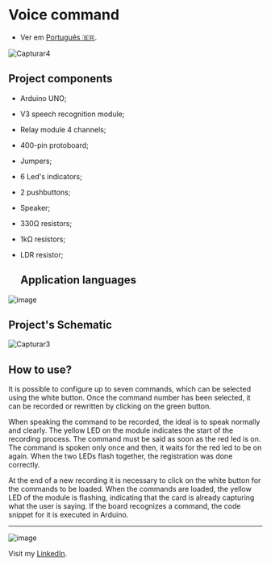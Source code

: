  # **Voice command**

- Ver em [Português 🇧🇷](./README.md).

![Capturar4](https://user-images.githubusercontent.com/79997705/115067227-fd944d00-9ec6-11eb-877f-e2678627c54f.PNG)

## Project components

- Arduino UNO;
- V3 speech recognition module;
- Relay module 4 channels;
- 400-pin protoboard;
- Jumpers;
- 6 Led's indicators;
- 2 pushbuttons;
- Speaker;
- 330Ω resistors;
- 1kΩ resistors;
- LDR resistor;

  ## Application languages
  
![image](https://img.shields.io/badge/C%2B%2B-00599C?style=for-the-badge&logo=c%2B%2B&logoColor=white)

## Project's Schematic
![Capturar3](https://user-images.githubusercontent.com/79997705/115067241-008f3d80-9ec7-11eb-8692-587b194c557e.PNG)

## How to use?

It is possible to configure up to seven commands, which can be selected using the white button. Once the command number has been selected, it can be recorded or rewritten by clicking on the green button.

When speaking the command to be recorded, the ideal is to speak normally and clearly. The yellow LED on the module indicates the start of the recording process. The command must be said as soon as the red led is on. The command is spoken only once and then, it waits for the red led to be on again. When the two LEDs flash together, the registration was done correctly.

At the end of a new recording it is necessary to click on the white button for the commands to be loaded. When the commands are loaded, the yellow LED of the module is flashing, indicating that the card is already capturing what the user is saying. If the board recognizes a command, the code snippet for it is executed in Arduino.
  
***
 ![image](https://img.shields.io/badge/LinkedIn-0077B5?style=for-the-badge&logo=linkedin&logoColor=white) 
 
 Visit my [LinkedIn](https://www.linkedin.com/in/nathan-de-souza-silva-firmo/). 


